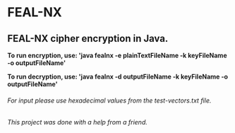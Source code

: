 # FEAL-NX

## FEAL-NX cipher encryption in Java.

**To run encryption, use: 'java fealnx -e plainTextFileName -k keyFileName -o outputFileName'**

**To run decryption, use: 'java fealnx -d outputFileName -k keyFileName -o outputFileName'**

###### For input please use hexadecimal values from the test-vectors.txt file.


*This project was done with a help from a friend.*
